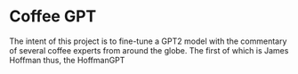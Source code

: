 # Coffee GPT

The intent of this project is to fine-tune a GPT2 model with the commentary of several coffee experts from around the globe. The first of which is James Hoffman thus, the HoffmanGPT